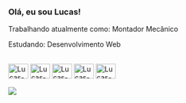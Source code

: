 ### Olá, eu sou Lucas!

 Trabalhando atualmente como: Montador Mecânico
 
 Estudando: Desenvolvimento Web
<div style="display: inline_block"><br>
  <img align="center" alt="Lucas-Git" height="30" width="40" src="https://cdn.jsdelivr.net/gh/devicons/devicon/icons/git/git-plain-wordmark.svg">
  <img align="center" alt="Lucas-Html" height="30" width="40" src="https://cdn.jsdelivr.net/gh/devicons/devicon/icons/html5/html5-original-wordmark.svg">
  <img align="center" alt="Lucas-Html" height="30" width="40" src="https://cdn.jsdelivr.net/gh/devicons/devicon/icons/java/java-original.svg">
  <img align="center" alt="Lucas-Html" height="30" width="40" src="https://cdn.jsdelivr.net/gh/devicons/devicon/icons/spring/spring-original-wordmark.svg">
  <img align="center" alt="Lucas-Html" height="30" width="40" src="https://cdn.jsdelivr.net/gh/devicons/devicon/icons/css3/css3-plain-wordmark.svg">
<div>
 
 <div ><br>
   <a href="https://www.linkedin.com/in/lkaminskii/" target="_blank"><img src="https://img.shields.io/badge/-LinkedIn-%230077B5?style=for-the-   badge&logo=linkedin&logoColor=white" target="_blank"></a> 
</div>
